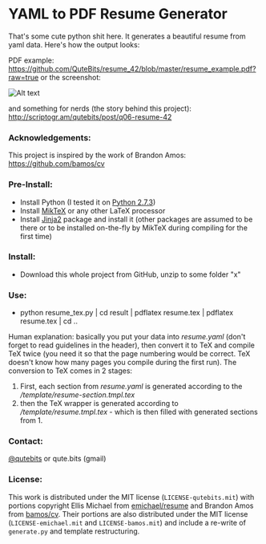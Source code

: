YAML to PDF Resume Generator
============================

That's some cute python shit here. It generates a beautiful resume from yaml data. Here's how the output looks:

PDF example: <a href="https://github.com/QuteBits/resume_42/blob/master/resume_example.pdf?raw=true">https://github.com/QuteBits/resume_42/blob/master/resume_example.pdf?raw=true</a> or the screenshot:

![Alt text](https://raw.github.com/QuteBits/onScriptogram/master/img/06-03.jpg "Resume Look")

and something for nerds (the story behind this project): <a href="http://scriptogr.am/qutebits/post/q06-resume-42">http://scriptogr.am/qutebits/post/q06-resume-42</a>

### Acknowledgements:

This project is inspired by the work of Brandon Amos: <a href="https://github.com/bamos/cv">https://github.com/bamos/cv</a>

### Pre-Install:
* Install Python (I tested it on <a href="https://www.python.org/download/releases/2.7.3/">Python 2.7.3</a>)
* Install <a href="http://miktex.org/">MikTeX</a> or any other LaTeX processor
* Install <a href="https://github.com/mitsuhiko/jinja2">Jinja2</a> package and install it (other packages are assumed to be there or to be installed on-the-fly by MikTeX during compiling for the first time)

### Install:
* Download this whole project from GitHub, unzip to some folder "x"

### Use:

* python resume_tex.py | cd result | pdflatex resume.tex | pdflatex resume.tex | cd ..

Human explanation: basically you put your data into *resume.yaml* (don't forget to read guidelines in the header), then convert it to TeX and compile TeX twice (you need it so that the page numbering would be correct. TeX doesn't know how many pages you compile during the first run). The conversion to TeX comes in 2 stages:

1. First, each section from *resume.yaml* is generated according to the */template/resume-section.tmpl.tex*
2. then the TeX wrapper is generated according to */template/resume.tmpl.tex* - which is then filled with generated sections from 1.

### Contact:
<a href="https://twitter.com/qutebits">@qutebits</a> or qute.bits (gmail)

### License:

This work is distributed under the MIT license (`LICENSE-qutebits.mit`) with portions copyright Ellis Michael from [emichael/resume](https://github.com/emichael/resume) and Brandon Amos from [bamos/cv](https://github.com/bamos/cv). Their portions are also distributed under the MIT license (`LICENSE-emichael.mit` and `LICENSE-bamos.mit`) and include a re-write of `generate.py` and template restructuring.